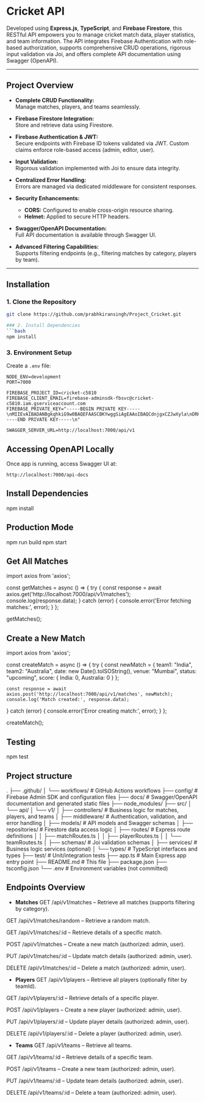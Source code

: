 # Cricket API

Developed using **Express.js**, **TypeScript**, and **Firebase Firestore**, this RESTful API empowers you to manage cricket match data, player statistics, and team information. The API integrates Firebase Authentication with role-based authorization, supports comprehensive CRUD operations, rigorous input validation via Joi, and offers complete API documentation using Swagger (OpenAPI).

---
## Project Overview

- **Complete CRUD Functionality:**  
  Manage matches, players, and teams seamlessly.
  
- **Firebase Firestore Integration:**  
  Store and retrieve data using Firestore.
  
- **Firebase Authentication & JWT:**  
  Secure endpoints with Firebase ID tokens validated via JWT. Custom claims enforce role-based access (admin, editor, user).

- **Input Validation:**  
  Rigorous validation implemented with Joi to ensure data integrity.
  
- **Centralized Error Handling:**  
  Errors are managed via dedicated middleware for consistent responses.
  
- **Security Enhancements:**  
  - **CORS:** Configured to enable cross-origin resource sharing.
  - **Helmet:** Applied to secure HTTP headers.
  
- **Swagger/OpenAPI Documentation:**  
  Full API documentation is available through Swagger UI.
  
- **Advanced Filtering Capabilities:**  
  Supports filtering endpoints (e.g., filtering matches by category, players by team).

---

## Installation

### 1. Clone the Repository

```bash
git clone https://github.com/prabhkiransingh/Project_Cricket.git

### 2. Install Dependencies
```bash
npm install
```
### 3. Environment Setup
Create a `.env` file:
```
NODE_ENV=development
PORT=7000

FIREBASE_PROJECT_ID=cricket-c5810
FIREBASE_CLIENT_EMAIL=firebase-adminsdk-fbsvc@cricket-c5810.iam.gserviceaccount.com
FIREBASE_PRIVATE_KEY="-----BEGIN PRIVATE KEY-----\nMIIEvAIBADANBgkqhkiG9w0BAQEFAASCBKYwggSiAgEAAoIBAQCdnjgxCZJwXyla\nDRH6FHQaeLcLKQOcsFIuTuaSkMuRbm/XOdwm3rwVsNE35xmMku1Obngd7qYhGAN+\nYO1083M5Umr37Z5pcCMsFzEVl9HjLRtQCOI/tUxj8wmUJoyIX73x3rhMzWabFZT2\n/h8FhIHx1y5jM74FB0zbinrNlB0o3d7UI19AFBB3iKwk7Pq2MTebEXe4ICh72G7X\nxanMWJNWz1TI418mbK3mjdx1JDVzlkOMT/ZF35UAcPFwWBjNcTEYBTWyDzMoUJWb\nkEKkSrZneQCv1HfDXN/er8LA+JM8D/vbD3YOcwAz43zM9jT4fJeZmdHZjNvnlEql\nFr2giVfzAgMBAAECggEAQkyeWEotdeUhcMaUrDvURppGbIRZB5zHRMFdjYMojckF\ndGPbLeJ8/Sa+KqSkA5R+C4K+NeD/smX2ej9tQsdwzUjUw+sIulM4CEDNHccZu1Rq\n67SA7sllE5nUiqPYczjKniXQIkY4Bb4DRg3IoLqHKmIYGhRWtqjGdIaAd175EQnx\nU+f1Z+lFmzNCwXmrG/YKOWLqkr5bn8HbZJ/KJLp9EbDw0pS7wXkcngqF50E1wyrU\nV2U+YsbH4NSmsj6cRK1buAsrvw951LMieSqEQaBNPYfIzI+6sKYZB/qB5W78kLUx\nOSQoCHWQWI+jpERs7+264XtaJYaebq6+9CwZUHAd8QKBgQDYCH6bd9t42O1bbVT4\nABfEa7d1o+AagnwILsQPEZ6BfUMk78a/KaYBo+ri0cjMSA5Iww6G7VgRN3OkbZYK\nA9qj8Sj9cP8wfE4UCPRc2b0NHT61kbIKACr7oXq//CdghxxYkRvIDZTEkA2roDPy\nHIBup02LGg2iNLze8VOLjF9wKQKBgQC6xyMTjdcNPM/qDGc0bNsNbeBFsA8mDYRz\nv+etwwhIP4zQSReWq9FhHOBldx/kybh6Zg+5/YB6lflXA2VdYqtu1khYEUNWdkm0\nML+QIax+XDTBcVFXdlBwDi9IQC3/a6foSMJ6d5JKQXa9iOrGr8s2dzHEVt5Y17UE\niiPamsRauwKBgBgHyd2NVZJ5vt1eqgb0K7CjssKZOgJ45UcbvJ9YfGM3BdMEAP2e\nqmKgUy5r24Qtt7kMSX9kw1kW6/wsXHY8u4Nk/gRDH3/LM/wyiswRRGBDEoir7jwC\njMV0zuywJcks/lAzw/1a1WOQCpU+usiBtx+X6J5ChaW3bBL4kSyCrtMRAoGAD+Zh\n4wlBFFxn6qmxo3Hc1/DRlb0eHQQrkVr10wH2U4gtaZG/U1E/GsBFjf2tFmHhtXG4\nxwGAjW708eZVG7UJmP7e27hkfhjFv3Qi6pcjQwKAbzNBVGu6/z8F4WWtRMAaZBjF\njX1eU7ns7MeaDN3sM6/D6c3nUbLTMxa7ZKGmM38CgYBlwmlUKo5ikEa2ybbO0eu4\nEZu7QYx0B9O/slukmR/2vr+iaFCbuEDfnCbsQ5BQOtEAohV91YNOETYAiWJ2/AcF\nU/ZSMhnMqnmq/idyle24qw+HulXtQgo4Zwkm0rYiiYCt410m4Z7VguhE6oeDUX7e\njoOh1brRR+eVOHgDRXFdAA==\n-----END PRIVATE KEY-----\n"

SWAGGER_SERVER_URL=http://localhost:7000/api/v1

```

## Accessing OpenAPI Locally
 
Once app is running, access Swagger UI at:
```
http://localhost:7000/api-docs
```
##  Install Dependencies

npm install

## Production Mode

npm run build
npm start

## Get All Matches
import axios from 'axios';

const getMatches = async () => {
  try {
    const response = await axios.get('http://localhost:7000/api/v1/matches');
    console.log(response.data);
  } catch (error) {
    console.error('Error fetching matches:', error);
  }
};

getMatches();

## Create a New Match
import axios from 'axios';

const createMatch = async () => {
  try {
    const newMatch = {
      team1: "India",
      team2: "Australia",
      date: new Date().toISOString(),
      venue: "Mumbai",
      status: "upcoming",
      score: { India: 0, Australia: 0 }
    };

    const response = await axios.post('http://localhost:7000/api/v1/matches', newMatch);
    console.log('Match created:', response.data);
  } catch (error) {
    console.error('Error creating match:', error);
  }
};

createMatch();

## Testing
npm test

## Project structure
.
├── .github/
│   └── workflows/              # GitHub Actions workflows
├── config/                     # Firebase Admin SDK and configuration files
├── docs/                       # Swagger/OpenAPI documentation and generated static files
├── node_modules/
├── src/
│   └── api/
│       └── v1/
│           ├── controllers/    # Business logic for matches, players, and teams
│           ├── middleware/     # Authentication, validation, and error handling
│           ├── models/         # API models and Swagger schemas
│           ├── repositories/   # Firestore data access logic
│           ├── routes/         # Express route definitions
│           │   ├── matchRoutes.ts
│           │   ├── playerRoutes.ts
│           │   └── teamRoutes.ts
│           ├── schemas/        # Joi validation schemas
│           ├── services/       # Business logic services (optional)
│           └── types/          # TypeScript interfaces and types
├── test/                       # Unit/integration tests
├── app.ts                      # Main Express app entry point
├── README.md                   # This file
├── package.json
├── tsconfig.json
└── .env                      # Environment variables (not committed)


## Endpoints Overview
- **Matches**
GET /api/v1/matches – Retrieve all matches (supports filtering by category).

GET /api/v1/matches/random – Retrieve a random match.

GET /api/v1/matches/:id – Retrieve details of a specific match.

POST /api/v1/matches – Create a new match (authorized: admin, user).

PUT /api/v1/matches/:id – Update match details (authorized: admin, user).

DELETE /api/v1/matches/:id – Delete a match (authorized: admin, user).

- **Players**
GET /api/v1/players – Retrieve all players (optionally filter by teamId).

GET /api/v1/players/:id – Retrieve details of a specific player.

POST /api/v1/players – Create a new player (authorized: admin, user).

PUT /api/v1/players/:id – Update player details (authorized: admin, user).

DELETE /api/v1/players/:id – Delete a player (authorized: admin, user).

- **Teams**
GET /api/v1/teams – Retrieve all teams.

GET /api/v1/teams/:id – Retrieve details of a specific team.

POST /api/v1/teams – Create a new team (authorized: admin, user).

PUT /api/v1/teams/:id – Update team details (authorized: admin, user).

DELETE /api/v1/teams/:id – Delete a team (authorized: admin, user).